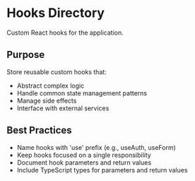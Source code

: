 # Hooks Directory

Custom React hooks for the application.

## Purpose

Store reusable custom hooks that:
- Abstract complex logic
- Handle common state management patterns
- Manage side effects
- Interface with external services

## Best Practices

- Name hooks with 'use' prefix (e.g., useAuth, useForm)
- Keep hooks focused on a single responsibility
- Document hook parameters and return values
- Include TypeScript types for parameters and return values
